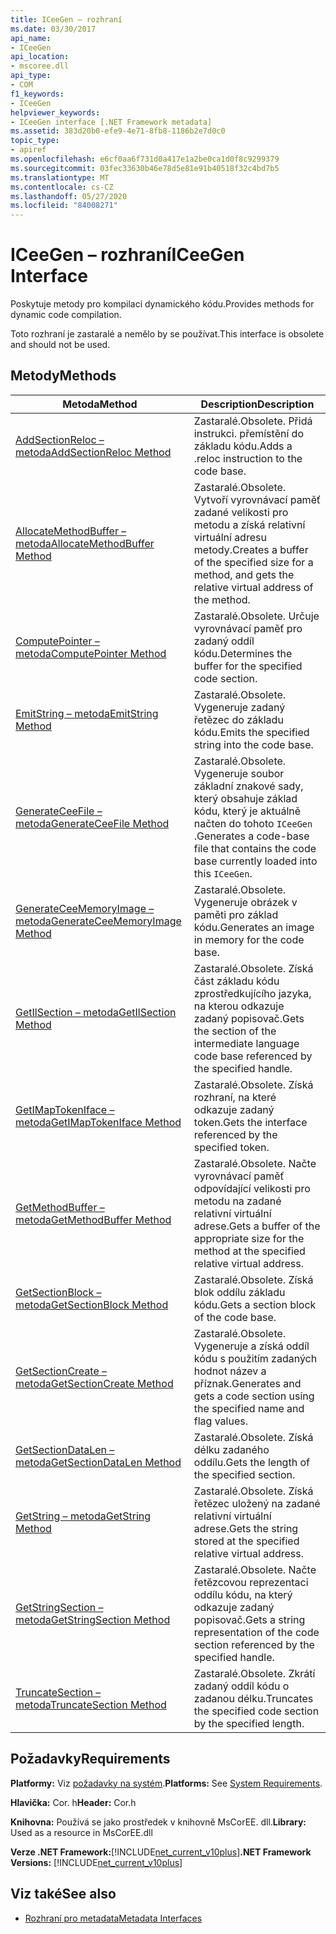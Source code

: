 ```yaml
---
title: ICeeGen – rozhraní
ms.date: 03/30/2017
api_name:
- ICeeGen
api_location:
- mscoree.dll
api_type:
- COM
f1_keywords:
- ICeeGen
helpviewer_keywords:
- ICeeGen interface [.NET Framework metadata]
ms.assetid: 383d20b0-efe9-4e71-8fb8-1186b2e7d0c0
topic_type:
- apiref
ms.openlocfilehash: e6cf0aa6f731d0a417e1a2be0ca1d0f8c9299379
ms.sourcegitcommit: 03fec33630b46e78d5e81e91b40518f32c4bd7b5
ms.translationtype: MT
ms.contentlocale: cs-CZ
ms.lasthandoff: 05/27/2020
ms.locfileid: "84008271"
---
```

# <a name="iceegen-interface"></a><span data-ttu-id="483f2-102">ICeeGen – rozhraní</span><span class="sxs-lookup"><span data-stu-id="483f2-102">ICeeGen Interface</span></span>
<span data-ttu-id="483f2-103">Poskytuje metody pro kompilaci dynamického kódu.</span><span class="sxs-lookup"><span data-stu-id="483f2-103">Provides methods for dynamic code compilation.</span></span>  
  
 <span data-ttu-id="483f2-104">Toto rozhraní je zastaralé a nemělo by se používat.</span><span class="sxs-lookup"><span data-stu-id="483f2-104">This interface is obsolete and should not be used.</span></span>  
  
## <a name="methods"></a><span data-ttu-id="483f2-105">Metody</span><span class="sxs-lookup"><span data-stu-id="483f2-105">Methods</span></span>  
  
|<span data-ttu-id="483f2-106">Metoda</span><span class="sxs-lookup"><span data-stu-id="483f2-106">Method</span></span>|<span data-ttu-id="483f2-107">Description</span><span class="sxs-lookup"><span data-stu-id="483f2-107">Description</span></span>|  
|------------|-----------------|  
|[<span data-ttu-id="483f2-108">AddSectionReloc – metoda</span><span class="sxs-lookup"><span data-stu-id="483f2-108">AddSectionReloc Method</span></span>](iceegen-addsectionreloc-method.md)|<span data-ttu-id="483f2-109">Zastaralé.</span><span class="sxs-lookup"><span data-stu-id="483f2-109">Obsolete.</span></span> <span data-ttu-id="483f2-110">Přidá instrukci. přemístění do základu kódu.</span><span class="sxs-lookup"><span data-stu-id="483f2-110">Adds a .reloc instruction to the code base.</span></span>|  
|[<span data-ttu-id="483f2-111">AllocateMethodBuffer – metoda</span><span class="sxs-lookup"><span data-stu-id="483f2-111">AllocateMethodBuffer Method</span></span>](iceegen-allocatemethodbuffer-method.md)|<span data-ttu-id="483f2-112">Zastaralé.</span><span class="sxs-lookup"><span data-stu-id="483f2-112">Obsolete.</span></span> <span data-ttu-id="483f2-113">Vytvoří vyrovnávací paměť zadané velikosti pro metodu a získá relativní virtuální adresu metody.</span><span class="sxs-lookup"><span data-stu-id="483f2-113">Creates a buffer of the specified size for a method, and gets the relative virtual address of the method.</span></span>|  
|[<span data-ttu-id="483f2-114">ComputePointer – metoda</span><span class="sxs-lookup"><span data-stu-id="483f2-114">ComputePointer Method</span></span>](iceegen-computepointer-method.md)|<span data-ttu-id="483f2-115">Zastaralé.</span><span class="sxs-lookup"><span data-stu-id="483f2-115">Obsolete.</span></span> <span data-ttu-id="483f2-116">Určuje vyrovnávací paměť pro zadaný oddíl kódu.</span><span class="sxs-lookup"><span data-stu-id="483f2-116">Determines the buffer for the specified code section.</span></span>|  
|[<span data-ttu-id="483f2-117">EmitString – metoda</span><span class="sxs-lookup"><span data-stu-id="483f2-117">EmitString Method</span></span>](iceegen-emitstring-method.md)|<span data-ttu-id="483f2-118">Zastaralé.</span><span class="sxs-lookup"><span data-stu-id="483f2-118">Obsolete.</span></span> <span data-ttu-id="483f2-119">Vygeneruje zadaný řetězec do základu kódu.</span><span class="sxs-lookup"><span data-stu-id="483f2-119">Emits the specified string into the code base.</span></span>|  
|[<span data-ttu-id="483f2-120">GenerateCeeFile – metoda</span><span class="sxs-lookup"><span data-stu-id="483f2-120">GenerateCeeFile Method</span></span>](iceegen-generateceefile-method.md)|<span data-ttu-id="483f2-121">Zastaralé.</span><span class="sxs-lookup"><span data-stu-id="483f2-121">Obsolete.</span></span> <span data-ttu-id="483f2-122">Vygeneruje soubor základní znakové sady, který obsahuje základ kódu, který je aktuálně načten do tohoto `ICeeGen` .</span><span class="sxs-lookup"><span data-stu-id="483f2-122">Generates a code-base file that contains the code base currently loaded into this `ICeeGen`.</span></span>|  
|[<span data-ttu-id="483f2-123">GenerateCeeMemoryImage – metoda</span><span class="sxs-lookup"><span data-stu-id="483f2-123">GenerateCeeMemoryImage Method</span></span>](iceegen-generateceememoryimage-method.md)|<span data-ttu-id="483f2-124">Zastaralé.</span><span class="sxs-lookup"><span data-stu-id="483f2-124">Obsolete.</span></span> <span data-ttu-id="483f2-125">Vygeneruje obrázek v paměti pro základ kódu.</span><span class="sxs-lookup"><span data-stu-id="483f2-125">Generates an image in memory for the code base.</span></span>|  
|[<span data-ttu-id="483f2-126">GetIlSection – metoda</span><span class="sxs-lookup"><span data-stu-id="483f2-126">GetIlSection Method</span></span>](iceegen-getilsection-method.md)|<span data-ttu-id="483f2-127">Zastaralé.</span><span class="sxs-lookup"><span data-stu-id="483f2-127">Obsolete.</span></span> <span data-ttu-id="483f2-128">Získá část základu kódu zprostředkujícího jazyka, na kterou odkazuje zadaný popisovač.</span><span class="sxs-lookup"><span data-stu-id="483f2-128">Gets the section of the intermediate language code base referenced by the specified handle.</span></span>|  
|[<span data-ttu-id="483f2-129">GetIMapTokenIface – metoda</span><span class="sxs-lookup"><span data-stu-id="483f2-129">GetIMapTokenIface Method</span></span>](iceegen-getimaptokeniface-method.md)|<span data-ttu-id="483f2-130">Zastaralé.</span><span class="sxs-lookup"><span data-stu-id="483f2-130">Obsolete.</span></span> <span data-ttu-id="483f2-131">Získá rozhraní, na které odkazuje zadaný token.</span><span class="sxs-lookup"><span data-stu-id="483f2-131">Gets the interface referenced by the specified token.</span></span>|  
|[<span data-ttu-id="483f2-132">GetMethodBuffer – metoda</span><span class="sxs-lookup"><span data-stu-id="483f2-132">GetMethodBuffer Method</span></span>](iceegen-getmethodbuffer-method.md)|<span data-ttu-id="483f2-133">Zastaralé.</span><span class="sxs-lookup"><span data-stu-id="483f2-133">Obsolete.</span></span> <span data-ttu-id="483f2-134">Načte vyrovnávací paměť odpovídající velikosti pro metodu na zadané relativní virtuální adrese.</span><span class="sxs-lookup"><span data-stu-id="483f2-134">Gets a buffer of the appropriate size for the method at the specified relative virtual address.</span></span>|  
|[<span data-ttu-id="483f2-135">GetSectionBlock – metoda</span><span class="sxs-lookup"><span data-stu-id="483f2-135">GetSectionBlock Method</span></span>](iceegen-getsectionblock-method.md)|<span data-ttu-id="483f2-136">Zastaralé.</span><span class="sxs-lookup"><span data-stu-id="483f2-136">Obsolete.</span></span> <span data-ttu-id="483f2-137">Získá blok oddílu základu kódu.</span><span class="sxs-lookup"><span data-stu-id="483f2-137">Gets a section block of the code base.</span></span>|  
|[<span data-ttu-id="483f2-138">GetSectionCreate – metoda</span><span class="sxs-lookup"><span data-stu-id="483f2-138">GetSectionCreate Method</span></span>](iceegen-getsectioncreate-method.md)|<span data-ttu-id="483f2-139">Zastaralé.</span><span class="sxs-lookup"><span data-stu-id="483f2-139">Obsolete.</span></span> <span data-ttu-id="483f2-140">Vygeneruje a získá oddíl kódu s použitím zadaných hodnot název a příznak.</span><span class="sxs-lookup"><span data-stu-id="483f2-140">Generates and gets a code section using the specified name and flag values.</span></span>|  
|[<span data-ttu-id="483f2-141">GetSectionDataLen – metoda</span><span class="sxs-lookup"><span data-stu-id="483f2-141">GetSectionDataLen Method</span></span>](iceegen-getsectiondatalen-method.md)|<span data-ttu-id="483f2-142">Zastaralé.</span><span class="sxs-lookup"><span data-stu-id="483f2-142">Obsolete.</span></span> <span data-ttu-id="483f2-143">Získá délku zadaného oddílu.</span><span class="sxs-lookup"><span data-stu-id="483f2-143">Gets the length of the specified section.</span></span>|  
|[<span data-ttu-id="483f2-144">GetString – metoda</span><span class="sxs-lookup"><span data-stu-id="483f2-144">GetString Method</span></span>](iceegen-getstring-method.md)|<span data-ttu-id="483f2-145">Zastaralé.</span><span class="sxs-lookup"><span data-stu-id="483f2-145">Obsolete.</span></span> <span data-ttu-id="483f2-146">Získá řetězec uložený na zadané relativní virtuální adrese.</span><span class="sxs-lookup"><span data-stu-id="483f2-146">Gets the string stored at the specified relative virtual address.</span></span>|  
|[<span data-ttu-id="483f2-147">GetStringSection – metoda</span><span class="sxs-lookup"><span data-stu-id="483f2-147">GetStringSection Method</span></span>](iceegen-getstringsection-method.md)|<span data-ttu-id="483f2-148">Zastaralé.</span><span class="sxs-lookup"><span data-stu-id="483f2-148">Obsolete.</span></span> <span data-ttu-id="483f2-149">Načte řetězcovou reprezentaci oddílu kódu, na který odkazuje zadaný popisovač.</span><span class="sxs-lookup"><span data-stu-id="483f2-149">Gets a string representation of the code section referenced by the specified handle.</span></span>|  
|[<span data-ttu-id="483f2-150">TruncateSection – metoda</span><span class="sxs-lookup"><span data-stu-id="483f2-150">TruncateSection Method</span></span>](iceegen-truncatesection-method.md)|<span data-ttu-id="483f2-151">Zastaralé.</span><span class="sxs-lookup"><span data-stu-id="483f2-151">Obsolete.</span></span> <span data-ttu-id="483f2-152">Zkrátí zadaný oddíl kódu o zadanou délku.</span><span class="sxs-lookup"><span data-stu-id="483f2-152">Truncates the specified code section by the specified length.</span></span>|  
  
## <a name="requirements"></a><span data-ttu-id="483f2-153">Požadavky</span><span class="sxs-lookup"><span data-stu-id="483f2-153">Requirements</span></span>  
 <span data-ttu-id="483f2-154">**Platformy:** Viz [požadavky na systém](../../get-started/system-requirements.md).</span><span class="sxs-lookup"><span data-stu-id="483f2-154">**Platforms:** See [System Requirements](../../get-started/system-requirements.md).</span></span>  
  
 <span data-ttu-id="483f2-155">**Hlavička:** Cor. h</span><span class="sxs-lookup"><span data-stu-id="483f2-155">**Header:** Cor.h</span></span>  
  
 <span data-ttu-id="483f2-156">**Knihovna:** Používá se jako prostředek v knihovně MsCorEE. dll.</span><span class="sxs-lookup"><span data-stu-id="483f2-156">**Library:** Used as a resource in MsCorEE.dll</span></span>  
  
 <span data-ttu-id="483f2-157">**Verze .NET Framework:**[!INCLUDE[net_current_v10plus](../../../../includes/net-current-v10plus-md.md)]</span><span class="sxs-lookup"><span data-stu-id="483f2-157">**.NET Framework Versions:** [!INCLUDE[net_current_v10plus](../../../../includes/net-current-v10plus-md.md)]</span></span>  
  
## <a name="see-also"></a><span data-ttu-id="483f2-158">Viz také</span><span class="sxs-lookup"><span data-stu-id="483f2-158">See also</span></span>

- [<span data-ttu-id="483f2-159">Rozhraní pro metadata</span><span class="sxs-lookup"><span data-stu-id="483f2-159">Metadata Interfaces</span></span>](metadata-interfaces.md)
